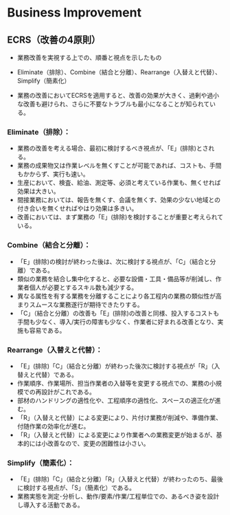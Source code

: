 # Business Improvement

## ECRS（改善の4原則）
- 業務改善を実視する上での、順番と視点を示したもの
- Eliminate（排除）、Combine（結合と分離）、Rearrange（入替えと代替）、Simplify（簡素化）

- 業務の改善においてECRSを適用すると、改善の効果が大きく、過剰や過小な改善も避けられ、さらに不要なトラブルも最小になることが知られている。

### Eliminate（排除）：
- 業務の改善を考える場合、最初に検討するべき視点が、「E」(排除)とされる。
- 業務の成果物又は作業レベルを無くすことが可能であれば、コストも、手間もかからず、実行も速い。
- 生産において、検査、給油、測定等、必須と考えている作業も、無くせれば効果は大きい。
- 間接業務においては、報告を無くす、会議を無くす、効果の少ない地域との付き合いを無くせればやはり効果は多きい。
- 改善においては、まず業務の「E」(排除)を検討することが重要と考えられている。

### Combine（結合と分離）：
- 「E」(排除)の検討が終わった後は、次に検討する視点が、「C」（結合と分離）である。
- 類似の業務を結合し集中化すると、必要な設備・工具・備品等が削減し、作業者個人が必要とするスキル数も減少する。
- 異なる属性を有する業務を分離することにより各工程内の業務の類似性が高まりスムースな業務遂行が期待できたりする。
- 「C」（結合と分離）の改善も「E」(排除)の改善と同様、投入するコストも手間も少なく、導入/実行の障害も少なく、作業者に好まれる改善となり、実施も容易である。

### Rearrange（入替えと代替）：
- 「E」(排除)「C」（結合と分離）が終わった後次に検討する視点が「R」（入替えと代替）である。
- 作業順序、作業場所、担当作業者の入替等を変更する視点での、業務の小規模での再設計がこれである。
- 部材のハンドリングの適性化や、工程順序の適性化、スペースの適正化が進む。
- 「R」（入替えと代替）による変更により、片付け業務が削減や、準備作業、付随作業の効率化が進む。
- 「R」（入替えと代替）による変更により作業者への業務変更が始まるが、基本的には小改善なので、変更の困難性は小さい。

### Simplify（簡素化）：
- 「E」(排除)「C」（結合と分離）「R」（入替えと代替）が終わったのち、最後に検討する視点が、「S」（簡素化）である。
- 業務実態を測定･分析し、動作/要素/作業/工程単位での、あるべき姿を設計し導入する活動である。